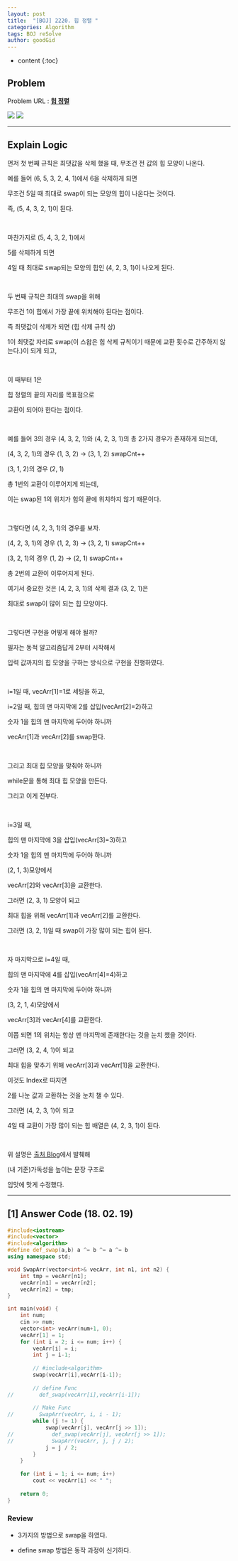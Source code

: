 ```yaml
---
layout: post
title:  "[BOJ] 2220. 힙 정렬 "
categories: Algorithm
tags: BOJ reSolve
author: goodGid
---
```

* content
{:toc}


## Problem 
Problem URL : **[힙 정렬](https://www.acmicpc.net/problem/2220)**


![](/assets/img/algorithm/2220_1.png)
![](/assets/img/algorithm/2220_2.png)



---







## Explain Logic

먼저 첫 번째 규칙은 최댓값을 삭제 했을 때, 무조건 전 값의 힙 모양이 나온다.

예를 들어 (6, 5, 3, 2, 4, 1)에서 6을 삭제하게 되면 

무조건 5일 때 최대로 swap이 되는 모양의 힙이 나온다는 것이다.

즉, (5, 4, 3, 2, 1)이 된다.

<br>

마찬가지로 (5, 4, 3, 2, 1)에서 

5를 삭제하게 되면 

4일 때 최대로 swap되는 모양의 힙인 (4, 2, 3, 1)이 나오게 된다.

<br>

두 번째 규칙은 최대의 swap을 위해 

무조건 1이 힙에서 가장 끝에 위치해야 된다는 점이다.

즉 최댓값이 삭제가 되면 (힙 삭제 규칙 상) 

1이 최댓값 자리로 swap(이 스왑은 힙 삭제 규칙이기 때문에 교환 횟수로 간주하지 않는다.)이 되게 되고, 

<br>

이 때부터 1은 

힙 정렬의 끝의 자리를 목표점으로 

교환이 되어야 한다는 점이다.

<br>

예를 들어 3의 경우 (4, 3, 2, 1)와 (4, 2, 3, 1)의 총 2가지 경우가 존재하게 되는데,

(4, 3, 2, 1)의 경우 (1, 3, 2) → (3, 1, 2) swapCnt++

(3, 1, 2)의 경우 (2, 1)

총 1번의 교환이 이루어지게 되는데, 

이는 swap된 1의 위치가 힙의 끝에 위치하지 않기 때문이다.

<br>

그렇다면 (4, 2, 3, 1)의 경우를 보자.

(4, 2, 3, 1)의 경우 (1, 2, 3) → (3, 2, 1) swapCnt++

(3, 2, 1)의 경우 (1, 2) → (2, 1) swapCnt++

총 2번의 교환이 이루어지게 된다. 

여기서 중요한 것은 (4, 2, 3, 1)의 삭제 결과 (3, 2, 1)은

최대로 swap이 많이 되는 힙 모양이다.

<br> 

그렇다면 구현을 어떻게 해야 될까?

필자는 동적 알고리즘답게 2부터 시작해서 

입력 값까지의 힙 모양을 구하는 방식으로 구현을 진행하였다.

<br>

i=1일 때, vecArr[1]=1로 세팅을 하고,

i=2일 때, 힙의 맨 마지막에 2를 삽입(vecArr[2]=2)하고 

숫자 1을 힙의 맨 마지막에 두어야 하니까 

vecArr[1]과 vecArr[2]를 swap한다.

<br>

그리고 최대 힙 모양을 맞춰야 하니까 

while문을 통해 최대 힙 모양을 만든다.

그리고 이게 전부다.

<br>

i=3일 때, 

힙의 맨 마지막에 3을 삽입(vecArr[3]=3)하고 

숫자 1을 힙의 맨 마지막에 두어야 하니까 

(2, 1, 3)모양에서 

vecArr[2]와 vecArr[3]을 교환한다. 

그러면 (2, 3, 1) 모양이 되고 

최대 힙을 위해 vecArr[1]과 vecArr[2]를 교환한다. 

그러면 (3, 2, 1)일 때 swap이 가장 많이 되는 힙이 된다.

<br>

자 마지막으로 i=4일 때, 

힙의 맨 마지막에 4를 삽입(vecArr[4]=4)하고 

숫자 1을 힙의 맨 마지막에 두어야 하니까 

(3, 2, 1, 4)모양에서 

vecArr[3]과 vecArr[4]를 교환한다. 

이쯤 되면 1의 위치는 항상 맨 마지막에 존재한다는 것을 눈치 챘을 것이다.

그러면 (3, 2, 4, 1)이 되고 

최대 힙을 맞추기 위해 vecArr[3]과 vecArr[1]을 교환한다.

이것도 Index로 따지면 

2를 나눈 값과 교환하는 것을 눈치 챌 수 있다. 

그러면 (4, 2, 3, 1)이 되고 

4일 때 교환이 가장 많이 되는 힙 배열은 (4, 2, 3, 1)이 된다.

<br>

위 설명은 [출처 Blog](http://vvshinevv.tistory.com/23)에서 발췌해 
 
(내 기준)가독성을 높이는 문장 구조로 

입맛에 맛게 수정했다.

---


## [1] Answer Code (18. 02. 19)

``` cpp
#include<iostream>
#include<vector>
#include<algorithm>
#define def_swap(a,b) a ^= b ^= a ^= b
using namespace std;

void SwapArr(vector<int>& vecArr, int n1, int n2) {
    int tmp = vecArr[n1];
    vecArr[n1] = vecArr[n2];
    vecArr[n2] = tmp;
}

int main(void) {
    int num;
    cin >> num;
    vector<int> vecArr(num+1, 0);
    vecArr[1] = 1;
    for (int i = 2; i <= num; i++) {
        vecArr[i] = i;
        int j = i-1;
  
        // #include<algorithm>
        swap(vecArr[i],vecArr[i-1]);
        
        // define Func
//        def_swap(vecArr[i],vecArr[i-1]);
        
        // Make Func
//        SwapArr(vecArr, i, i - 1);
        while (j != 1) {
            swap(vecArr[j], vecArr[j >> 1]);
//            def_swap(vecArr[j], vecArr[j >> 1]);
//            SwapArr(vecArr, j, j / 2);
            j = j / 2;
        }
    }
    
    for (int i = 1; i <= num; i++)
        cout << vecArr[i] << " ";
    
    return 0;
}
```

### Review

* 3가지의 방법으로 swap을 하였다.

* define swap 방법은 동작 과정이 신기하다. 

